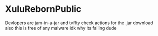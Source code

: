 # XuluRebornPublic
 Devlopers are jam-in-a-jar and tvffty
 check actions for the .jar download also this is free of any malware 
idk why its failing dude 
